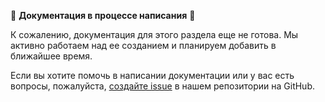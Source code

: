 🚧 **Документация в процессе написания** 🚧

К сожалению, документация для этого раздела еще не готова. Мы активно работаем над ее созданием и планируем добавить в ближайшее время.

Если вы хотите помочь в написании документации или у вас есть вопросы, пожалуйста, [создайте issue](https://github.com/koobiq/angular-components/issues) в нашем репозитории на GitHub.
